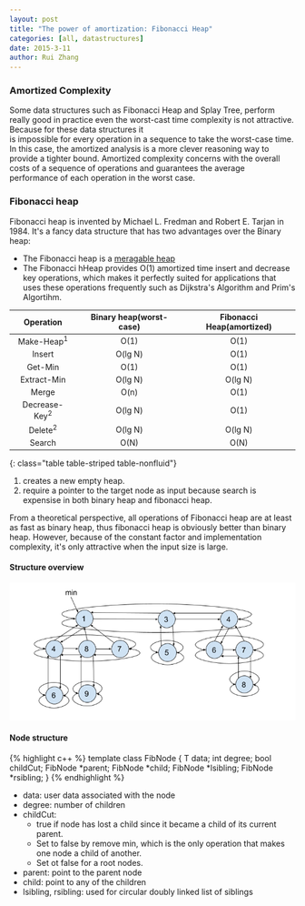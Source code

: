 ```yaml
---
layout: post
title: "The power of amortization: Fibonacci Heap"
categories: [all, datastructures]
date: 2015-3-11
author: Rui Zhang
---
```


### Amortized Complexity
Some data structures such as Fibonacci Heap and Splay Tree, perform really good in practice even the worst-cast time complexity is not attractive. Because for these data structures it is impossible for every operation in a sequence to take the worst-case time. In this case, the amortized analysis is a more clever reasoning way to provide a tighter bound. Amortized complexity concerns with the overall costs of a sequence of operations and guarantees the average performance of each operation in the worst case.

### Fibonacci heap
Fibonacci heap is invented by Michael L. Fredman and Robert E. Tarjan in 1984. It's a fancy data structure that has two advantages over the Binary heap:  

* The Fibonacci heap is a [meragable heap](https://en.wikipedia.org/wiki/Mergeable_heap)  
* The Fibonacci hHeap provides O(1) amortized time insert and decrease key operations, which makes it perfectly suited for applications that uses these operations frequently such as Dijkstra's Algorithm and Prim's Algortihm.

|Operation|Binary heap(worst-case)|Fibonacci Heap(amortized)|
|:---:|:---:|:---:|
|Make-Heap<sup>1</sup>|O(1)   |O(1)|
|Insert      |O(lg N)|O(1)|
|Get-Min     |O(1)   |O(1)|
|Extract-Min |O(lg N)|O(lg N)|
|Merge       |O(n)   |O(1)|
|Decrease-Key<sup>2</sup>|O(lg N)|O(1)|
|Delete<sup>2</sup>  |O(lg N)|O(lg N)|
|Search		 |O(N)   |O(N)|
{: class="table table-striped table-nonfluid"}

1. creates a new empty heap.  
2. require a pointer to the target node as input because search is expensise in both binary heap and fibonacci heap.
 
From a theoretical perspective, all operations of Fibonacci heap are at least as fast as binary heap, thus fibonacci heap is obviously better than binary heap. However, because of the constant factor and implementation complexity, it's only attractive when the input size is large.

#### Structure overview
![fig1]


#### Node structure

{% highlight c++ %}
template <typename T>
class FibNode	{
	T data;
	int degree;
	bool childCut;
	FibNode *parent;
	FibNode *child;
	FibNode *lsibling;
	FibNode *rsibling;
}
{% endhighlight %}

* data: user data associated with the node
* degree: number of children
* childCut: 
	* true if node has lost a child since it became a child of its current parent. 
	* Set to false by remove min, which is the only operation that makes one node a child of another. 
	* Set ot false for a root nodes.
* parent: point to the parent node
* child: point to any of the children
* lsibling, rsibling: used for circular doubly linked list of siblings


[fig1]: /assets/FibHeap/fig1.png

[fig2]: /assets/FibHeap/fig2.png

[fig3]: /assets/FibHeap/fig3.png

[fig4]: /assets/FibHeap/fig4.png

[fig5]: /assets/FibHeap/fig5.png

[fig6]: /assets/FibHeap/fig6.png

[fig7]: /assets/FibHeap/fig7.png
